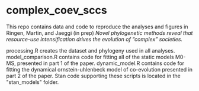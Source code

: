 # complex_coev_sccs

This repo contains data and code to reproduce the analyses and figures in Ringen, Martin, and Jaeggi (in prep) *Novel phylogenetic methods reveal that resource-use intensification
drives the evolution of “complex” societies.*

processing.R creates the dataset and phylogeny used in all analyses. model_comparison.R contains code for fitting all of the static models M0-MS, presented in part 1 of the paper. dynamic_model.R contains code for fitting the dynamical ornstein-uhlenbeck model of co-evolution presented in part 2 of the paper. Stan code supporting these scripts is located in the "stan_models" folder.

